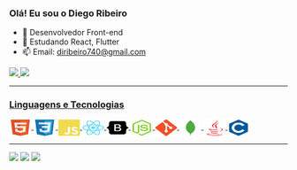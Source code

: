 ### Olá! Eu sou o Diego Ribeiro
- 🔭 Desenvolvedor Front-end
- 🌱 Estudando React, Flutter
- 📫 Email: diribeiro740@gmail.com

 <div>
  <a href="https://github.com/DiRibeiro">
  <img height="180em" src="https://github-readme-stats.vercel.app/api?username=DiRibeiro&show_icons=true&theme=tokyonight"/>
  <img height="180em" src="https://github-readme-stats.vercel.app/api/top-langs/?username=DiRibeiro&layout=compact&langs_count=7&theme=tokyonight"/>
</div>
  
<hr>
  <h3>Linguagens e Tecnologias </h3>
 <div style="display: inline_block">

   <img align="center" alt="Di-HTML" height="30" width="40" src="https://raw.githubusercontent.com/devicons/devicon/master/icons/html5/html5-original.svg"/>
  <img align="center" alt="Di-CSS" height="30" width="40" src="https://raw.githubusercontent.com/devicons/devicon/master/icons/css3/css3-original.svg"/>
  <img align="center" alt="Di-Js" height="30" width="40" src="https://raw.githubusercontent.com/devicons/devicon/master/icons/javascript/javascript-plain.svg"/>
  <img align="center" alt="Di-React" height="30" width="40" src="https://raw.githubusercontent.com/devicons/devicon/master/icons/react/react-original.svg"/>
  <img align="center" alt="Di-Bootstrap" height="30" width="40" src="https://raw.githubusercontent.com/devicons/devicon/master/icons/bootstrap/bootstrap-plain.svg"/>
  <img align="center" alt="Di-nodejs" height="30" width="40" src="https://raw.githubusercontent.com/devicons/devicon/master/icons/nodejs/nodejs-plain.svg"/>
  <img align="center" alt="Di-git" height="30" width="40" src="https://raw.githubusercontent.com/devicons/devicon/master/icons/git/git-plain.svg"/>
<img align="center" alt="Di-mongodb" height="30" width="40" src="https://raw.githubusercontent.com/devicons/devicon/master/icons/mongodb/mongodb-plain.svg">
    <img align="center" alt="Di-java" height="30" width="40" src="https://raw.githubusercontent.com/devicons/devicon/master/icons/java/java-plain.svg">
   <img align="center" alt="Di-C" height="30" width="40" src="https://raw.githubusercontent.com/devicons/devicon/master/icons/c/c-plain.svg">
</div>

 <hr>
 
<div> 

  <a href="https://www.instagram.com/ribeirodiegobjj/" target="_blank"><img src="https://img.shields.io/badge/-Instagram-%23E4405F?style=for-the-badge&logo=instagram&logoColor=white" target="_blank"></a>
  <a href = "mailto:diego.ribeiro740@outlook.com"><img src="https://img.shields.io/badge/-Outlook-%23333?style=for-the-badge&logo=microsoft&logoColor=white" target="_blank"></a>
  <a href="https://www.linkedin.com/in/diribeiro/" target="_blank"><img src="https://img.shields.io/badge/-LinkedIn-%230077B5?style=for-the-badge&logo=linkedin&logoColor=white" target="_blank"></a> 
 
</div> 

<!--
**DiRibeiro/DiRibeiro** is a ✨ _special_ ✨ repository because its `README.md` (this file) appears on your GitHub profile.

Here are some ideas to get you started:

- 🔭 I’m currently working on ...
- 🌱 I’m currently learning ...
- 👯 I’m looking to collaborate on ...
- 🤔 I’m looking for help with ...
- 💬 Ask me about ...
- 📫 How to reach me: ...
- 😄 Pronouns: ...
- ⚡ Fun fact: ...
-->
